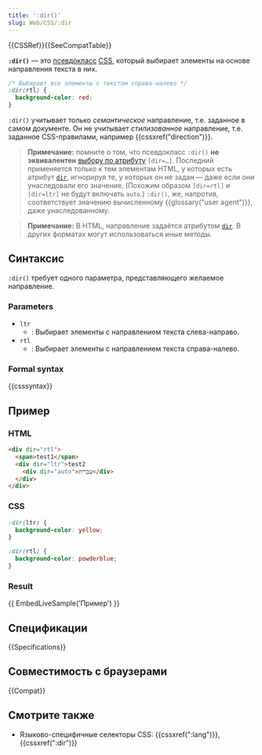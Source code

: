 ```yaml
---
title: ':dir()'
slug: Web/CSS/:dir
---
```


{{CSSRef}}{{SeeCompatTable}}

**`:dir()`** — это [псевдокласс](/ru/docs/Web/CSS/Pseudo-classes) [CSS](/ru/docs/Web/CSS), который выбирает элементы на основе направления текста в них.

```css
/* Выбирает все элементы с текстом справа-налево */
:dir(rtl) {
  background-color: red;
}
```

`:dir()` учитывает только _семантическое_ направление, т.е. заданное в самом документе. Он не учитывает _стилизованное_ направление, т.е. заданное CSS-правилами, например {{cssxref("direction")}}.

> **Примечание:** помните о том, что псевдокласс `:dir()` **не эквивалентен** [выбору по атрибуту](/ru/docs/Web/CSS/Attribute_selectors) `[dir=…]`. Последний применяется только к тем элементам HTML, у которых есть атрибут [`dir`](/ru/docs/Web/HTML/Global_attributes#dir), игнорируя те, у которых он не задан — даже если они унаследовали его значение. (Похожим образом `[dir=rtl]` и `[dir=ltr]` не будут включать `auto`.) `:dir()`, же, напротив, соответствует значению вычисленному {{glossary("user agent")}}, даже унаследованному.

> **Примечание:** В HTML, направление задаётся атрибутом [`dir`](/ru/docs/Web/HTML/Global_attributes#dir). В других форматах могут использоваться иные методы.

## Синтаксис

`:dir()` требует одного параметра, представляющего желаемое направление.

### Parameters

- `ltr`
  - : Выбирает элементы с направлением текста слева-направо.
- `rtl`
  - : Выбирает элементы с направлением текста справа-налево.

### Formal syntax

{{csssyntax}}

## Пример

### HTML

```html
<div dir="rtl">
  <span>test1</span>
  <div dir="ltr">test2
    <div dir="auto">עִבְרִית</div>
  </div>
</div>
```

### CSS

```css
:dir(ltr) {
  background-color: yellow;
}

:dir(rtl) {
  background-color: powderblue;
}
```

### Result

{{ EmbedLiveSample('Пример') }}

## Спецификации

{{Specifications}}

## Совместимость с браузерами

{{Compat}}

## Смотрите также

- Языково-специфичные селекторы CSS: {{cssxref(":lang")}}, {{cssxref(":dir")}}
